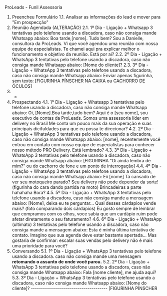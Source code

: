 ProLeads - Funil Assessoria
1. Preencheu Formulário
1.1. Analisar as informações do lead e mover para "Em prospecção"
2. Reunião Agendada (ALTERAÇÃO)
2.1. 1º Dia - Ligação + Whatsapp 3 tentativas pelo telefone usando a discadora, caso não consiga
mande Whatsapp abaixo: Boa tarde,[nome]. Tudo bem? Sou a Danielle, consultora da ProLeads. Vi
que você agendou uma reunião com nossa equipe de especialistas. Te chamei aqui pra explicar
melhor o funcionamento e objetivo da reunião. Está por ai?
2.2. 2º Dia - Ligação + WhatsApp 3 tentativas pelo telefone usando a discadora, caso não consiga
mande Whatsapp abaixo: [Nome do cliente]?
2.3. 3º Dia - Ligação + WhatsApp 3 tentativas pelo telefone usando a discadora, caso não consiga
mande Whatsapp abaixo: Enviar apenas figurinha, sem texto: [FIGURINHA PÍNSCHER NA CAIXA ou
CACHORRO DE ÓCULOS]
3. -
4. Prospectando
4.1. 1º Dia - Ligação + Whatsapp 3 tentativas pelo telefone usando a discadora, caso não consiga
mande Whatsapp abaixo: Oi, [Nome].Boa tarde,tudo bem? Aqui é o [seu nome], sou executivo de
contas da ProLeads. Somos uma assessoria líder em delivery no Brasil Me conta um pouco mais da
sua operação e suas principais dicifuldades para que eu possa te direcionar?
4.2. 2º Dia - Ligação + WhatsApp 3 tentativas pelo telefone usando a discadora, caso não consiga
mande Whatsapp abaixo: [nome], recentemente você entrou em contato com nossa equipe de
especialistas para conhecer nosso método PRO Delivery. Está lembrado?
4.3. 3º Dia - Ligação + WhatsApp 3 tentativas pelo telefone usando a discadora, caso não consiga
mande Whatsapp abaixo: [FIGURINHA "Oi ainda lembra de mim?" ou do cachorro de fone e um
ponto de interrogação]
4.4. 4º Dia - Ligação + WhatsApp 3 tentativas pelo telefone usando a discadora, caso não consiga
mande Whatsapp abaixo: Eii [nome] Tá cansado de ver seu motoqueiro parado? Seu delivery não
pode depender da sorte! (figurinha do cara dando partida na moto) Brincadeiras a parte hahahaha
Bora?
4.5. 5º Dia - Ligação + WhatsApp 3 tentativas pelo telefone usando a discadora, caso não consiga
mande a mensagem abaixo: [Nome], deixa eu te perguntar… Qual desses cárdapios vende mais?
(foto comparando dois cárdapios) Eu gosto sempre de lembrar que compramos com os olhos, voce
sabia que um cardápio ruim pode afetar diretamente o seu faturamento?
4.6. 6º Dia - Ligação + WhatsApp (ultimato) 3 tentativas pelo telefone usando a discadora, caso não
consiga mande a mensagem abaixo: Esta é minha última tentativa de contato. Imagino que sua
agenda deve estar bastante apertada... Mas gostaria de confirmar: escalar suas vendas pelo delivery
não é mais uma prioridade para você?
5. Conversando
5.1. 1º Dia - Ligação + WhatsApp 3 tentativas pelo telefone usando a discadora. caso não consiga
mande uma mensagem **retomando o assunto de onde você parou.**
5.2. 2º Dia - Ligação + WhatsApp 3 tentativas pelo telefone usando a discadora, caso não consiga
mande Whatsapp abaixo: Fala [nome cliente], me ajuda aqui?
5.3. 3º Dia - Ligação + WhatsApp 3 tentativas pelo telefone usando a discadora, caso não consiga
mande Whatsapp abaixo: [Nome do cliente]? -------------------------------------- [FIGURINHA PÍNSCHER